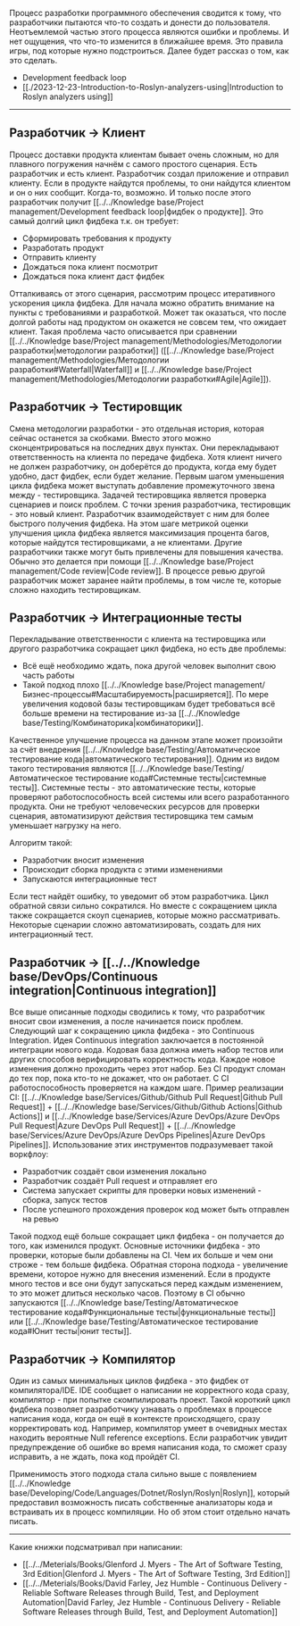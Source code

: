 Процесс разработки программного обеспечения сводится к тому, что разработчики пытаются что-то создать и донести до пользователя. Неотъемлемой частью этого процесса являются ошибки и проблемы. И нет ощущения, что что-то изменится в ближайшее время. Это правила игры, под которые нужно подстроиться. Далее будет рассказ о том, как это сделать.

- Development feedback loop
- [[./2023-12-23-Introduction-to-Roslyn-analyzers-using|Introduction to Roslyn analyzers using]]

---

## Разработчик -> Клиент
Процесс доставки продукта клиентам бывает очень сложным, но для плавного погружения начнём с самого простого сценария. Есть разработчик и есть клиент. Разработчик создал приложение и отправил клиенту. Если в продукте найдутся проблемы, то они найдутся клиентом и он о них сообщит. Когда-то, возможно. И только после этого разработчик получит [[../../Knowledge base/Project management/Development feedback loop|фидбек о продукте]]. Это самый долгий цикл фидбека т.к. он требует:
- Сформировать требования к продукту
- Разработать продукт
- Отправить клиенту
- Дождаться пока клиент посмотрит
- Дождаться пока клиент даст фидбек

Отталкиваясь от этого сценария, рассмотрим процесс итеративного ускорения цикла фидбека. Для начала можно обратить внимание на пункты с требованиями и разработкой. Может так оказаться, что после долгой работы над продуктом он окажется не совсем тем, что ожидает клиент. Такая проблема часто описывается при сравнении [[../../Knowledge base/Project management/Methodologies/Методологии разработки|методологии разработки]] ([[../../Knowledge base/Project management/Methodologies/Методологии разработки#Waterfall|Waterfall]] и [[../../Knowledge base/Project management/Methodologies/Методологии разработки#Agile|Agile]]).
## Разработчик -> Тестировщик
Смена методологии разработки - это отдельная история, которая сейчас останется за скобками. Вместо этого можно сконцентрироваться на последних двух пунктах. Они перекладывают ответственность на клиента по передаче фидбека. Хотя клиент ничего не должен разработчику, он доберётся до продукта, когда ему будет удобно, даст фидбек, если будет желание.
Первым шагом уменьшения цикла фидбека может выступать добавление промежуточного звена между - тестировщика. Задачей тестировщика является проверка сценариев и поиск проблем. С точки зрения разработчика, тестировщик - это новый клиент. Разработчик взаимодействует с ним для более быстрого получения фидбека. На этом шаге метрикой оценки улучшения цикла фидбека является максимизация процента багов, которые найдутся тестировщиками, а не клиентами.
Другие разработчики также могут быть привлечены для повышения качества. Обычно это делается при помощи [[../../Knowledge base/Project management/Code review|Code review]]. В процессе ревью другой разработчик может заранее найти проблемы, в том числе те, которые сложно находить тестировщикам.
## Разработчик -> Интеграционные тесты

Перекладывание ответственности с клиента на тестировщика или другого разработчика сокращает цикл фидбека, но есть две проблемы:

- Всё ещё необходимо ждать, пока другой человек выполнит свою часть работы
- Такой подход плохо [[../../Knowledge base/Project management/Бизнес-процессы#Масштабируемость|расширяется]]. По мере увеличения кодовой базы тестировщикам будет требоваться всё больше времени на тестирование из-за [[../../Knowledge base/Testing/Комбинаторика|комбинаторики]]. 

Качественное улучшение процесса на данном этапе может произойти за счёт внедрения [[../../Knowledge base/Testing/Автоматическое тестирование кода|автоматического тестирования]]. Одним из видом такого тестирования являются [[../../Knowledge base/Testing/Автоматическое тестирование кода#Системные тесты|системные тесты]]. Системные тесты - это автоматические тесты, которые проверяют работоспособность всей системы или всего разработанного продукта. Они не требуют человеческих ресурсов для проверки сценария, автоматизируют действия тестировщика тем самым уменьшает нагрузку на него.

Алгоритм такой:

- Разработчик вносит изменения
- Происходит сборка продукта с этими изменениями
- Запускаются интеграционные тест

Если тест найдёт ошибку, то уведомит об этом разработчика. Цикл обратной связи сильно сократился. Но вместе с сокращением цикла также сокращается скоуп сценариев, которые можно рассматривать. Некоторые сценарии сложно автоматизировать, создать для них интеграционный тест.

## Разработчик -> [[../../Knowledge base/DevOps/Continuous integration|Continuous integration]]
Все выше описанные подходы сводились к тому, что разработчик вносит свои изменения, а после начинается поиск проблем. Следующий шаг к сокращению цикла фидбека - это Continuous Integration.
Идея Continuous integration заключается в постоянной интеграции нового кода. Кодовая база должна иметь набор тестов или других способов верифицировать корректность кода. Каждое новое изменения должно проходить через этот набор. Без CI продукт сломан до тех пор, пока кто-то не докажет, что он работает. С CI работоспособность проверяется на каждом шаге.
Пример реализации CI: [[../../Knowledge base/Services/Github/Github Pull Request|Github Pull Request]] + [[../../Knowledge base/Services/Github/Github Actions|Github Actions]] и [[../../Knowledge base/Services/Azure DevOps/Azure DevOps Pull Request|Azure DevOps Pull Request]] + [[../../Knowledge base/Services/Azure DevOps/Azure DevOps Pipelines|Azure DevOps Pipelines]]. Использование этих инструментов подразумевает такой воркфлоу:

- Разработчик создаёт свои изменения локально
- Разработчик создаёт Pull request и отправляет его
- Система запускает скрипты для проверки новых изменений - сборка, запуск тестов
- После успешного прохождения проверок код может быть отправлен на ревью

Такой подход ещё больше сокращает цикл фидбека - он получается до того, как изменился продукт. Основные источники фидбека - это проверки, которые были добавлены на CI. Чем их больше и чем они строже - тем больше фидбека. Обратная сторона подхода - увеличение времени, которое нужно для внесения изменений. Если в продукте много тестов и все они будут запускаться перед каждым изменением, то это может длиться несколько часов. Поэтому в CI обычно запускаются [[../../Knowledge base/Testing/Автоматическое тестирование кода#Функциональные тесты|функциональные тесты]] или [[../../Knowledge base/Testing/Автоматическое тестирование кода#Юнит тесты|юнит тесты]].

## Разработчик -> Компилятор
Один из самых минимальных циклов фидбека - это фидбек от компилятора/IDE. IDE сообщает о написании не корректного кода сразу, компилятор - при попытке скомпилировать проект. Такой короткий цикл фидбека позволяет разработчику узнавать о проблемах в процессе написания кода, когда он  ещё в контексте происходящего, сразу корректировать код. Например, компилятор умеет в очевидных местах находить вероятные Null reference exceptions. Если разработчик увидит предупреждение об ошибке во время написания кода, то сможет сразу исправить, а не ждать, пока код пройдёт CI.

Применимость этого подхода стала сильно выше с появлением [[../../Knowledge base/Developing/Code/Languages/Dotnet/Roslyn/Roslyn|Roslyn]], который предоставил возможность писать собственные анализаторы кода и встраивать их в процесс компиляции. Но об этом стоит отдельно начать писать.

---
Какие книжки подсматривал при написании:
- [[../../Meterials/Books/Glenford J. Myers - The Art of Software Testing, 3rd Edition|Glenford J. Myers - The Art of Software Testing, 3rd Edition]]
- [[../../Meterials/Books/David Farley, Jez Humble - Continuous Delivery - Reliable Software Releases through Build, Test, and Deployment Automation|David Farley, Jez Humble - Continuous Delivery - Reliable Software Releases through Build, Test, and Deployment Automation]]